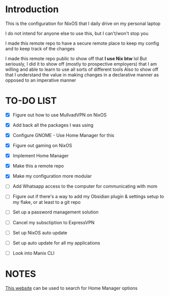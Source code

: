 # Introduction

This is the configuration for NixOS that I daily drive on my personal laptop

I do not intend for anyone else to use this, but I can't/won't stop you

I made this remote repo to have a secure remote place to keep my config and to keep track of the changes

I made this remote repo public to show off that **I use Nix btw** lol
But seriously, I did it to show off (mostly to prospective employers) that I am willing and able to learn to use all sorts of different tools
Also to show off that I understand the value in making changes in a declarative manner as opposed to an imperative manner

# TO-DO LIST
- [x] Figure out how to use MullvadVPN on NixOS
- [x] Add back all the packages I was using
- [x] Configure GNOME - Use Home Manager for this
- [x] Figure out gaming on NixOS
- [x] Implement Home Manager
- [x] Make this a remote repo
- [x] Make my configuration more modular

- [ ] Add Whatsapp access to the computer for communicating with mom
- [ ] Figure out if there's a way to add my Obsidian plugin & settings setup to my flake, or at least to a git repo
- [ ] Set up a password management solution
- [ ] Cancel my subsctiption to ExpressVPN
- [ ] Set up NixOS auto update
- [ ] Set up auto update for all my applications
- [ ] Look into Manix CLI

# NOTES

[This website](https://home-manager-options.extranix.com/) can be used to search for Home Manager options